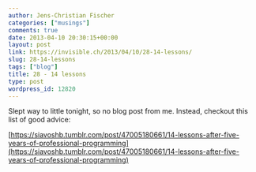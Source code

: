 ```yaml
---
author: Jens-Christian Fischer
categories: ["musings"]
comments: true
date: 2013-04-10 20:30:15+00:00
layout: post
link: https://invisible.ch/2013/04/10/28-14-lessons/
slug: 28-14-lessons
tags: ["blog"]
title: 28 - 14 lessons
type: post
wordpress_id: 12820
---
```


Slept way to little tonight, so no blog post from me. Instead, checkout this list of good advice:

[https://siavoshb.tumblr.com/post/47005180661/14-lessons-after-five-years-of-professional-programming](https://siavoshb.tumblr.com/post/47005180661/14-lessons-after-five-years-of-professional-programming)
